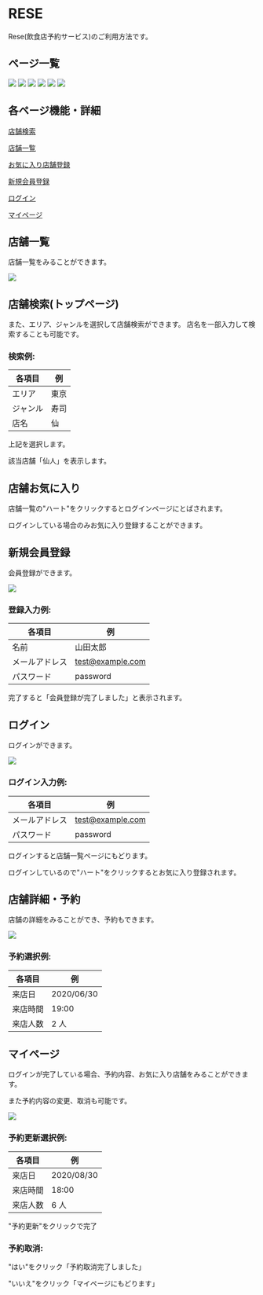 # RESE

Rese(飲食店予約サービス)のご利用方法です。

## ページ一覧

<img src="./src/assets/スクリーンショット 1.png">
<img src="./src/assets/スクリーンショット 2.png">
<img src="./src/assets/スクリーンショット 3.png">
<img src="./src/assets/スクリーンショット 4.png">
<img src="./src/assets/スクリーンショット 5.png">
<img src="./src/assets/スクリーンショット 6.png">

## 各ページ機能・詳細

[店舗検索](#seach)

[店舗一覧](#list)

[お気に入り店舗登録](#favorite)

[新規会員登録](#register)

[ログイン](#login)

[マイページ](#mypage)

## 店舗一覧<a id=list></a>

店舗一覧をみることができます。

<img src="./src/assets/スクリーンショット 1.png">

## 店舗検索(トップページ)<a id=seach></a>

また、エリア、ジャンルを選択して店舗検索ができます。
店名を一部入力して検索することも可能です。

### 検索例:

| 各項目   | 例   |
| -------- | ---- |
| エリア   | 東京 |
| ジャンル | 寿司 |
| 店名     | 仙   |

上記を選択します。

該当店舗「仙人」を表示します。

## 店舗お気に入り<a id=favorite></a>

店舗一覧の"ハート"をクリックするとログインページにとばされます。

ログインしている場合のみお気に入り登録することができます。

## 新規会員登録<a id=register></a>

会員登録ができます。

<img src="./src/assets/スクリーンショット 6.png">

### 登録入力例:

| 各項目         | 例               |
| -------------- | ---------------- |
| 名前           | 山田太郎         |
| メールアドレス | test@example.com |
| パスワード     | password         |

完了すると「会員登録が完了しました」と表示されます。

## ログイン<a id=login></a>

ログインができます。

<img src="./src/assets/スクリーンショット 5.png">

### ログイン入力例:

| 各項目         | 例               |
| -------------- | ---------------- |
| メールアドレス | test@example.com |
| パスワード     | password         |

ログインすると店舗一覧ページにもどります。

ログインしているので"ハート"をクリックするとお気に入り登録されます。

## 店舗詳細・予約<a id=booking></a>

店舗の詳細をみることができ、予約もできます。

<img src="./src/assets/スクリーンショット 2.png">

### 予約選択例:

| 各項目   | 例         |
| -------- | ---------- |
| 来店日   | 2020/06/30 |
| 来店時間 | 19:00      |
| 来店人数 | 2 人       |

## マイページ<a id=mypage></a>

ログインが完了している場合、予約内容、お気に入り店舗をみることができます。

また予約内容の変更、取消も可能です。

<img src="./src/assets/スクリーンショット 4.png">

### 予約更新選択例:

| 各項目   | 例         |
| -------- | ---------- |
| 来店日   | 2020/08/30 |
| 来店時間 | 18:00      |
| 来店人数 | 6 人       |

"予約更新"をクリックで完了

### 予約取消:

"はい"をクリック「予約取消完了しました」

"いいえ"をクリック「マイページにもどります」
